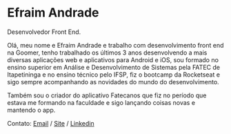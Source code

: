 # Efraim Andrade

Desenvolvedor Front End.

Olá, meu nome e Efraim Andrade e trabalho com desenvolvimento front end na Goomer, tenho trabalhado os últimos 3 anos desenvolvendo a mais diversas aplicações web e aplicativos para Android e iOS, sou formado no ensino superior em Análise e Desenvolvimento de Sistemas pela FATEC de Itapetininga e no ensino técnico pelo IFSP, fiz o bootcamp da Rocketseat e sigo sempre acompanhando as novidades do mundo do desenvolvimento.

Também sou o criador do aplicativo Fatecanos que fiz no período que estava me formando na faculdade e sigo lançando coisas novas e mantendo o app.

Contato:
[Email](efraim.dev@gmail.com) /
[Site](https://efraimandrade.work) /
[Linkedin](https://www.linkedin.com/in/efraim-andrade-morais-junior-517b0a149/)

